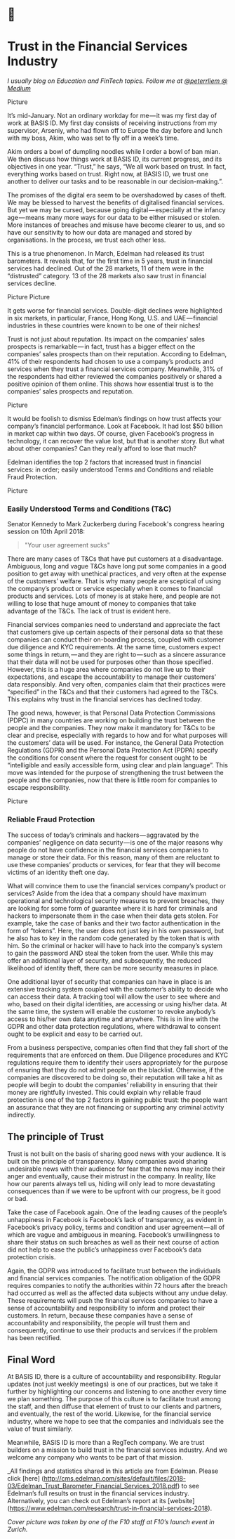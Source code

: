 # :open_hands: 
# Trust in the Financial Services Industry
_I usually blog on Education and FinTech topics. Follow me at [@peterrliem @ Medium](https://medium.com/@peterrliem)_

Picture

It’s mid-January. Not an ordinary workday for me — it was my first day of work at BASIS ID. My first day consists of receiving instructions from my supervisor, Arseniy, who had flown off to Europe the day before and lunch with my boss, Akim, who was set to fly off in a week’s time.

Akim orders a bowl of dumpling noodles while I order a bowl of ban mian. We then discuss how things work at BASIS ID, its current progress, and its objectives in one year. “Trust,” he says, “We all work based on trust. In fact, everything works based on trust. Right now, at BASIS ID, we trust one another to deliver our tasks and to be reasonable in our decision-making.”.

The promises of the digital era seem to be overshadowed by cases of theft. We may be blessed to harvest the benefits of digitalised financial services. But yet we may be cursed, because going digital — especially at the infancy age — means many more ways for our data to be either misused or stolen. More instances of breaches and misuse have become clearer to us, and so have our sensitivity to how our data are managed and stored by organisations. In the process, we trust each other less.

This is a true phenomenon. In March, Edelman had released its trust barometers. It reveals that, for the first time in 5 years, trust in financial services had declined. Out of the 28 markets, 11 of them were in the “distrusted” category. 13 of the 28 markets also saw trust in financial services decline.

Picture
Picture

It gets worse for financial services. Double-digit declines were highlighted in six markets, in particular, France, Hong Kong, U.S. and UAE — financial industries in these countries were known to be one of their niches!

Trust is not just about reputation. Its impact on the companies’ sales prospects is remarkable — in fact, trust has a bigger effect on the companies’ sales prospects than on their reputation. According to Edelman, 41% of their respondents had chosen to use a company’s products and services when they trust a financial services company. Meanwhile, 31% of the respondents had either reviewed the companies positively or shared a positive opinion of them online. This shows how essential trust is to the companies’ sales prospects and reputation.

Picture 

It would be foolish to dismiss Edelman’s findings on how trust affects your company’s financial performance. Look at Facebook. It had lost $50 billion in market cap within two days. Of course, given Facebook’s progress in technology, it can recover the value lost, but that is another story. But what about other companies? Can they really afford to lose that much?

Edelman identifies the top 2 factors that increased trust in financial services: in order; easily understood Terms and Conditions and reliable Fraud Protection.

Picture

### Easily Understood Terms and Conditions (T&C)
Senator Kennedy to Mark Zuckerberg during Facebook's congress hearing session on 10th April 2018:
> "Your user agreement sucks" 

There are many cases of T&Cs that have put customers at a disadvantage. Ambiguous, long and vague T&Cs have long put some companies in a good position to get away with unethical practices, and very often at the expense of the customers’ welfare. That is why many people are sceptical of using the company’s product or service especially when it comes to financial products and services. Lots of money is at stake here, and people are not willing to lose that huge amount of money to companies that take advantage of the T&Cs. The lack of trust is evident here.

Financial services companies need to understand and appreciate the fact that customers give up certain aspects of their personal data so that these companies can conduct their on-boarding process, coupled with customer due diligence and KYC requirements. At the same time, customers expect some things in return, — and they are right to — such as a sincere assurance that their data will not be used for purposes other than those specified. However, this is a huge area where companies do not live up to their expectations, and escape the accountability to manage their customers’ data responsibly. And very often, companies claim that their practices were “specified” in the T&Cs and that their customers had agreed to the T&Cs. This explains why trust in the financial services has declined today.

The good news, however, is that Personal Data Protection Commissions (PDPC) in many countries are working on building the trust between the people and the companies. They now make it mandatory for T&Cs to be clear and precise, especially with regards to how and for what purposes will the customers’ data will be used. For instance, the General Data Protection Regulations (GDPR) and the Personal Data Protection Act (PDPA) specify the conditions for consent where the request for consent ought to be “intelligible and easily accessible form, using clear and plain language”. This move was intended for the purpose of strengthening the trust between the people and the companies, now that there is little room for companies to escape responsibility.

Picture

### Reliable Fraud Protection

The success of today’s criminals and hackers — aggravated by the companies’ negligence on data security — is one of the major reasons why people do not have confidence in the financial services companies to manage or store their data. For this reason, many of them are reluctant to use these companies’ products or services, for fear that they will become victims of an identity theft one day.

What will convince them to use the financial services company’s product or services? Aside from the idea that a company should have maximum operational and technological security measures to prevent breaches, they are looking for some form of guarantee where it is hard for criminals and hackers to impersonate them in the case when their data gets stolen. For example, take the case of banks and their two factor authentication in the form of “tokens”. Here, the user does not just key in his own password, but he also has to key in the random code generated by the token that is with him. So the criminal or hacker will have to hack into the company’s system to gain the password AND steal the token from the user. While this may offer an additional layer of security, and subsequently, the reduced likelihood of identity theft, there can be more security measures in place.

One additional layer of security that companies can have in place is an extensive tracking system coupled with the customer’s ability to decide who can access their data. A tracking tool will allow the user to see where and who, based on their digital identities, are accessing or using his/her data. At the same time, the system will enable the customer to revoke anybody’s access to his/her own data anytime and anywhere. This is in line with the GDPR and other data protection regulations, where withdrawal to consent ought to be explicit and easy to be carried out.

From a business perspective, companies often find that they fall short of the requirements that are enforced on them. Due Diligence procedures and KYC regulations require them to identify their users appropriately for the purpose of ensuring that they do not admit people on the blacklist. Otherwise, if the companies are discovered to be doing so, their reputation will take a hit as people will begin to doubt the companies’ reliability in ensuring that their money are rightfully invested. This could explain why reliable fraud protection is one of the top 2 factors in gaining public trust: the people want an assurance that they are not financing or supporting any criminal activity indirectly.

## The principle of Trust
Trust is not built on the basis of sharing good news with your audience. It is built on the principle of transparency. Many companies avoid sharing undesirable news with their audience for fear that the news may incite their anger and eventually, cause their mistrust in the company. In reality, like how our parents always tell us, hiding will only lead to more devastating consequences than if we were to be upfront with our progress, be it good or bad.

Take the case of Facebook again. One of the leading causes of the people’s unhappiness in Facebook is Facebook’s lack of transparency, as evident in Facebook’s privacy policy, terms and condition and user agreement — all of which are vague and ambiguous in meaning. Facebook’s unwillingness to share their status on such breaches as well as their next course of action did not help to ease the public’s unhappiness over Facebook’s data protection crisis.

Again, the GDPR was introduced to facilitate trust between the individuals and financial services companies. The notification obligation of the GDPR requires companies to notify the authorities within 72 hours after the breach had occurred as well as the affected data subjects without any undue delay. These requirements will push the financial services companies to have a sense of accountability and responsibility to inform and protect their customers. In return, because these companies have a sense of accountability and responsibility, the people will trust them and consequently, continue to use their products and services if the problem has been rectified.

## Final Word

At BASIS ID, there is a culture of accountability and responsibility. Regular updates (not just weekly meetings) is one of our practices, but we take it further by highlighting our concerns and listening to one another every time we plan something. The purpose of this culture is to facilitate trust among the staff, and then diffuse that element of trust to our clients and partners, and eventually, the rest of the world. Likewise, for the financial service industry, where we hope to see that the companies and individuals see the value of trust similarly.

Meanwhile, BASIS ID is more than a RegTech company. We are trust builders on a mission to build trust in the financial services industry. And we welcome any company who wants to be part of that mission.

_All findings and statistics shared in this article are from Edelman. Please click [here] (http://cms.edelman.com/sites/default/files/2018-03/Edelman_Trust_Barometer_Financial_Services_2018.pdf) to see Edelman’s full results on trust in the financial services industry. Alternatively, you can check out Edelman’s report at its [website] (https://www.edelman.com/research/trust-in-financial-services-2018).

_Cover picture was taken by one of the F10 staff at F10’s launch event in Zurich._
